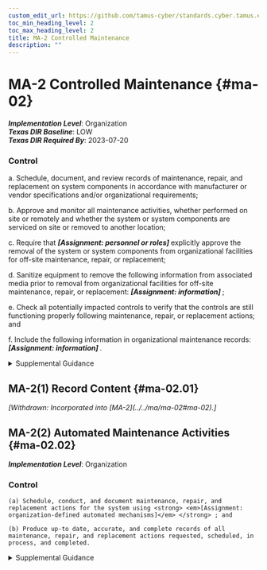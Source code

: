 ```yaml
---
custom_edit_url: https://github.com/tamus-cyber/standards.cyber.tamus.edu/tree/main/static/content/tamus.edu/TAMUS_profile.xml
toc_min_heading_level: 2
toc_max_heading_level: 2
title: MA-2 Controlled Maintenance
description: ""
---
```


# MA-2 Controlled Maintenance {#ma-02}

_**Implementation Level**_: Organization\
_**Texas DIR Baseline**_: LOW\
_**Texas DIR Required By**_: 2023-07-20

### Control

a. Schedule, document, and review records of maintenance, repair, and replacement on system components in accordance with manufacturer or vendor specifications and/or organizational requirements;

b. Approve and monitor all maintenance activities, whether performed on site or remotely and whether the system or system components are serviced on site or removed to another location;

c. Require that <strong> <em>[Assignment: personnel or roles]</em> </strong> explicitly approve the removal of the system or system components from organizational facilities for off-site maintenance, repair, or replacement;

d. Sanitize equipment to remove the following information from associated media prior to removal from organizational facilities for off-site maintenance, repair, or replacement: <strong> <em>[Assignment: information]</em> </strong>;

e. Check all potentially impacted controls to verify that the controls are still functioning properly following maintenance, repair, or replacement actions; and

f. Include the following information in organizational maintenance records: <strong> <em>[Assignment: information]</em> </strong>.

<details>
  <summary>Supplemental Guidance</summary>

Controlling system maintenance addresses the information security aspects of the system maintenance program and applies to all types of maintenance to system components conducted by local or nonlocal entities. Maintenance includes peripherals such as scanners, copiers, and printers. Information necessary for creating effective maintenance records includes the date and time of maintenance, a description of the maintenance performed, names of the individuals or group performing the maintenance, name of the escort, and system components or equipment that are removed or replaced. Organizations consider supply chain-related risks associated with replacement components for systems.

</details>

## MA-2(1) Record Content {#ma-02.01}


<prop xmlns="http://csrc.nist.gov/ns/oscal/1.0" name="status" value="withdrawn">
               <em>[Withdrawn: Incorporated into [MA-2](../../ma/ma-02#ma-02).]</em>
            </prop>
            

## MA-2(2) Automated Maintenance Activities {#ma-02.02}

_**Implementation Level**_: Organization

### Control

    (a) Schedule, conduct, and document maintenance, repair, and replacement actions for the system using <strong> <em>[Assignment: organization-defined automated mechanisms]</em> </strong> ; and

    (b) Produce up-to date, accurate, and complete records of all maintenance, repair, and replacement actions requested, scheduled, in process, and completed.

<details>
  <summary>Supplemental Guidance</summary>

The use of automated mechanisms to manage and control system maintenance programs and activities helps to ensure the generation of timely, accurate, complete, and consistent maintenance records.

</details>

